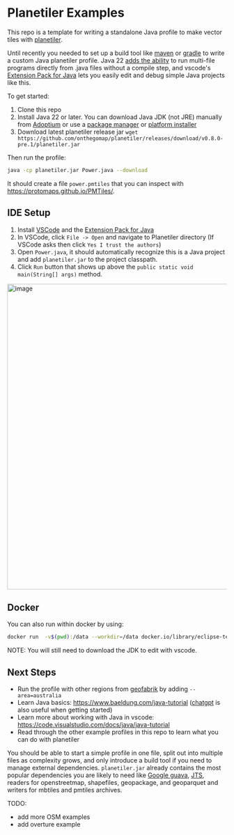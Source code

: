 # Planetiler Examples

This repo is a template for writing a standalone Java profile to make vector tiles with [planetiler](https://github.com/onthegomap/planetiler).

Until recently you needed to set up a build tool like [maven](https://maven.apache.org/) or [gradle](https://gradle.org/) to write a custom Java planetiler profile. Java 22 [adds the ability](https://openjdk.org/jeps/458) to run multi-file programs directly from .java files without a compile step, and vscode's [Extension Pack for Java](https://marketplace.visualstudio.com/items?itemName=vscjava.vscode-java-pack) lets you easily edit and debug simple Java projects like this.

To get started:

1. Clone this repo
1. Install Java 22 or later. You can download Java JDK (not JRE) manually from [Adoptium](https://adoptium.net) or use a [package manager](https://adoptium.net/installation/) or [platform installer](https://adoptium.net/installation/#_installers)
1. Download latest planetiler release jar `wget https://github.com/onthegomap/planetiler/releases/download/v0.8.0-pre.1/planetiler.jar`

Then run the profile:

```bash
java -cp planetiler.jar Power.java --download
```

It should create a file `power.pmtiles` that you can inspect with https://protomaps.github.io/PMTiles/.

## IDE Setup

1. Install [VSCode](https://code.visualstudio.com/download) and the [Extension Pack for Java](https://marketplace.visualstudio.com/items?itemName=vscjava.vscode-java-pack)
1. In VSCode, click `File -> Open` and navigate to Planetiler directory (If VSCode asks then click `Yes I trust the authors`)
1. Open `Power.java`, it should automatically recognize this is a Java project and add `planetiler.jar` to the project classpath.
1. Click `Run` button that shows up above the `public static void main(String[] args)` method.

<img width="702" alt="image" src="https://github.com/onthegomap/planetiler-example/assets/1480504/43f5a03d-54ed-4bf0-8ca2-89c50486b9a0">

## Docker

You can also run within docker by using:

```bash
docker run  -v$(pwd):/data --workdir=/data docker.io/library/eclipse-temurin:22-jdk java -cp planetiler.jar Power.java
```

NOTE: You will still need to download the JDK to edit with vscode.

## Next Steps

- Run the profile with other regions from [geofabrik](https://download.geofabrik.de/) by adding `--area=australia`
- Learn Java basics: https://www.baeldung.com/java-tutorial ([chatgpt](https://chat.openai.com/) is also useful when getting started)
- Learn more about working with Java in vscode: https://code.visualstudio.com/docs/java/java-tutorial
- Read through the other example profiles in this repo to learn what you can do with planetiler

You should be able to start a simple profile in one file, split out into multiple files as complexity grows, and only introduce a build tool if you need to manage external dependencies. `planetiler.jar` already contains the most popular dependencies you are likely to need like [Google guava](https://github.com/google/guava), [JTS](https://github.com/locationtech/jts), readers for openstreetmap, shapefiles, geopackage, and geoparquet and writers for mbtiles and pmtiles archives.

TODO:

- add more OSM examples
- add overture example
